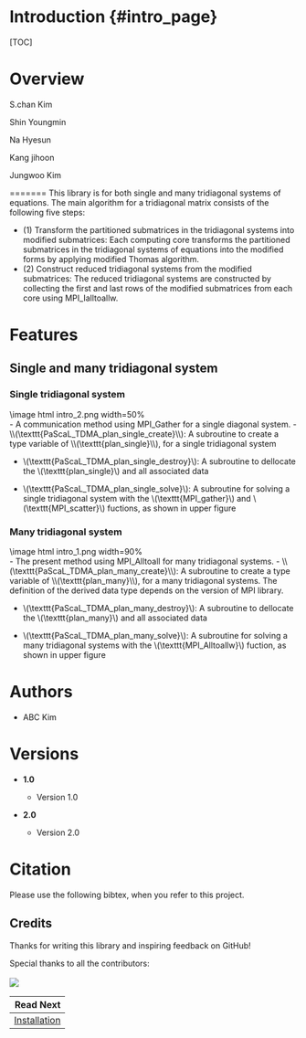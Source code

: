 Introduction                       {#intro_page}
============

[TOC]
# Overview


S.chan Kim

Shin Youngmin

Na Hyesun

Kang jihoon


Jungwoo Kim

=======
This library is for both single and many tridiagonal systems of equations. The main algorithm for a tridiagonal matrix consists of the following five steps: 

- (1) Transform the partitioned submatrices in the tridiagonal systems into modified submatrices:
        Each computing core transforms the partitioned submatrices in the tridiagonal systems of equations into the modified forms by applying modified Thomas algorithm.
- (2) Construct reduced tridiagonal systems from the modified submatrices:
        The reduced tridiagonal systems are constructed by collecting the first and last rows of the modified submatrices from each core using MPI_Ialltoallw.


# Features

## Single and many tridiagonal system
### Single tridiagonal system
<div class="darkmode_inverted_image">\image html intro_2.png width=50%</div>
- A communication method using MPI_Gather for a single diagonal system.
- \\(\texttt{PaScaL_TDMA_plan_single_create}\\): A subroutine to create a type variable of \\(\texttt{plan_single}\\), for a single tridiagonal system

- \\(\texttt{PaScaL_TDMA_plan_single_destroy}\\): A subroutine to dellocate the \\(\texttt{plan_single}\\) and all associated data

- \\(\texttt{PaScaL_TDMA_plan_single_solve}\\): A subroutine for solving a single tridiagonal system with the \\(\texttt{MPI_gather}\\) and \\(\texttt{MPI_scatter}\\) fuctions, as shown in upper figure

### Many tridiagonal system
<div class="darkmode_inverted_image">\image html intro_1.png width=90%</div>
- The present method using MPI_Alltoall for many tridiagonal systems. 
- \\(\texttt{PaScaL_TDMA_plan_many_create}\\):
  A subroutine to create a type variable of \\(\texttt{plan_many}\\), for a many tridiagonal systems. The definition of the derived data type depends on the version of MPI library.

- \\(\texttt{PaScaL_TDMA_plan_many_destroy}\\): A subroutine to dellocate the \\(\texttt{plan_many}\\) and all associated data

- \\(\texttt{PaScaL_TDMA_plan_many_solve}\\): A subroutine for solving a many tridiagonal systems with the \\(\texttt{MPI_Alltoallw}\\) fuction, as shown in upper figure
  
# Authors

- ABC Kim

# Versions
<div class="tabbed">

- <b class="tab-title">1.0</b>
    - Version 1.0
    
- <b class="tab-title">2.0</b>
    - Version 2.0

</div>


# Citation

Please use the following bibtex, when you refer to this project.


## Credits

Thanks for writing this library and inspiring feedback on GitHub!

Special thanks to all the contributors:
<br><br>
<a href="https://github.com/xccels/PaScaL_TDMA/graphs/contributors">
    <img src="https://contrib.rocks/image?repo=xccels/PaScaL_TDMA" />
</a>


<div class="section_buttons">

|                        Read Next |
|---------------------------------:|
| [Installation](install_page.html) |

</div>
